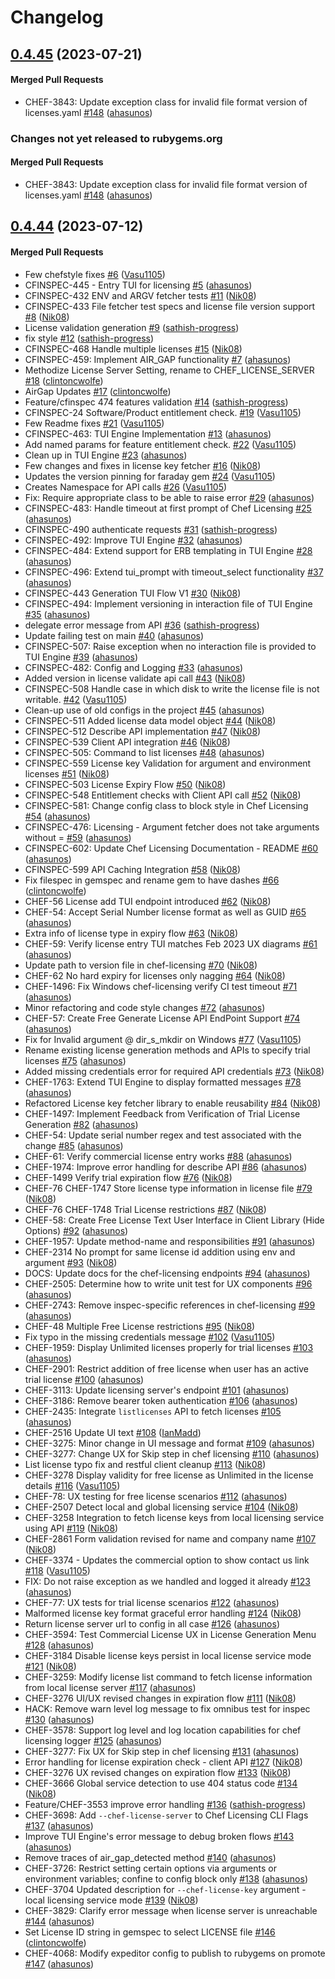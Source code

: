 # Changelog

<!-- latest_release 0.4.45 -->
## [0.4.45](https://github.com/chef/chef-licensing/tree/0.4.45) (2023-07-21)

#### Merged Pull Requests
- CHEF-3843: Update exception class for invalid file format version of licenses.yaml [#148](https://github.com/chef/chef-licensing/pull/148) ([ahasunos](https://github.com/ahasunos))
<!-- latest_release -->

<!-- release_rollup since=0.4.44 -->
### Changes not yet released to rubygems.org

#### Merged Pull Requests
- CHEF-3843: Update exception class for invalid file format version of licenses.yaml [#148](https://github.com/chef/chef-licensing/pull/148) ([ahasunos](https://github.com/ahasunos)) <!-- 0.4.45 -->
<!-- release_rollup -->

<!-- latest_stable_release -->
## [0.4.44](https://github.com/chef/chef-licensing/tree/0.4.44) (2023-07-12)

#### Merged Pull Requests
- Few chefstyle fixes [#6](https://github.com/chef/chef-licensing/pull/6) ([Vasu1105](https://github.com/Vasu1105))
- CFINSPEC-445 - Entry TUI for licensing [#5](https://github.com/chef/chef-licensing/pull/5) ([ahasunos](https://github.com/ahasunos))
- CFINSPEC-432 ENV and ARGV fetcher tests [#11](https://github.com/chef/chef-licensing/pull/11) ([Nik08](https://github.com/Nik08))
- CFINSPEC-433 File fetcher test specs and license file version support [#8](https://github.com/chef/chef-licensing/pull/8) ([Nik08](https://github.com/Nik08))
- License validation generation [#9](https://github.com/chef/chef-licensing/pull/9) ([sathish-progress](https://github.com/sathish-progress))
- fix style [#12](https://github.com/chef/chef-licensing/pull/12) ([sathish-progress](https://github.com/sathish-progress))
- CFINSPEC-468 Handle multiple licenses [#15](https://github.com/chef/chef-licensing/pull/15) ([Nik08](https://github.com/Nik08))
- CFINSPEC-459: Implement AIR_GAP functionality [#7](https://github.com/chef/chef-licensing/pull/7) ([ahasunos](https://github.com/ahasunos))
- Methodize License Server Setting, rename to CHEF_LICENSE_SERVER [#18](https://github.com/chef/chef-licensing/pull/18) ([clintoncwolfe](https://github.com/clintoncwolfe))
- AirGap Updates [#17](https://github.com/chef/chef-licensing/pull/17) ([clintoncwolfe](https://github.com/clintoncwolfe))
- Feature/cfinspec 474 features validation [#14](https://github.com/chef/chef-licensing/pull/14) ([sathish-progress](https://github.com/sathish-progress))
- CFINSPEC-24 Software/Product entitlement check. [#19](https://github.com/chef/chef-licensing/pull/19) ([Vasu1105](https://github.com/Vasu1105))
- Few Readme fixes [#21](https://github.com/chef/chef-licensing/pull/21) ([Vasu1105](https://github.com/Vasu1105))
- CFINSPEC-463: TUI Engine Implementation [#13](https://github.com/chef/chef-licensing/pull/13) ([ahasunos](https://github.com/ahasunos))
- Add named params for feature entitlement check. [#22](https://github.com/chef/chef-licensing/pull/22) ([Vasu1105](https://github.com/Vasu1105))
- Clean up in TUI Engine [#23](https://github.com/chef/chef-licensing/pull/23) ([ahasunos](https://github.com/ahasunos))
- Few changes and fixes in license key fetcher [#16](https://github.com/chef/chef-licensing/pull/16) ([Nik08](https://github.com/Nik08))
- Updates the version pinning for faraday gem [#24](https://github.com/chef/chef-licensing/pull/24) ([Vasu1105](https://github.com/Vasu1105))
- Creates Namespace for API calls [#26](https://github.com/chef/chef-licensing/pull/26) ([Vasu1105](https://github.com/Vasu1105))
- Fix: Require appropriate class to be able to raise error [#29](https://github.com/chef/chef-licensing/pull/29) ([ahasunos](https://github.com/ahasunos))
- CFINSPEC-483: Handle timeout at first prompt of Chef Licensing [#25](https://github.com/chef/chef-licensing/pull/25) ([ahasunos](https://github.com/ahasunos))
- CFINSPEC-490 authenticate requests [#31](https://github.com/chef/chef-licensing/pull/31) ([sathish-progress](https://github.com/sathish-progress))
- CFINSPEC-492: Improve TUI Engine [#32](https://github.com/chef/chef-licensing/pull/32) ([ahasunos](https://github.com/ahasunos))
- CFINSPEC-484: Extend support for ERB templating in TUI Engine [#28](https://github.com/chef/chef-licensing/pull/28) ([ahasunos](https://github.com/ahasunos))
- CFINSPEC-496: Extend tui_prompt with timeout_select functionality [#37](https://github.com/chef/chef-licensing/pull/37) ([ahasunos](https://github.com/ahasunos))
- CFINSPEC-443 Generation TUI Flow V1 [#30](https://github.com/chef/chef-licensing/pull/30) ([Nik08](https://github.com/Nik08))
- CFINSPEC-494: Implement versioning in interaction file of TUI Engine [#35](https://github.com/chef/chef-licensing/pull/35) ([ahasunos](https://github.com/ahasunos))
- delegate error message from API [#36](https://github.com/chef/chef-licensing/pull/36) ([sathish-progress](https://github.com/sathish-progress))
- Update failing test on main [#40](https://github.com/chef/chef-licensing/pull/40) ([ahasunos](https://github.com/ahasunos))
- CFINSPEC-507: Raise exception when no interaction file is provided to TUI Engine [#39](https://github.com/chef/chef-licensing/pull/39) ([ahasunos](https://github.com/ahasunos))
- CFINSPEC-482: Config and Logging [#33](https://github.com/chef/chef-licensing/pull/33) ([ahasunos](https://github.com/ahasunos))
- Added version in license validate api call [#43](https://github.com/chef/chef-licensing/pull/43) ([Nik08](https://github.com/Nik08))
- CFINSPEC-508 Handle case in which disk to write the license file is not writable. [#42](https://github.com/chef/chef-licensing/pull/42) ([Vasu1105](https://github.com/Vasu1105))
- Clean-up use of old configs in the project [#45](https://github.com/chef/chef-licensing/pull/45) ([ahasunos](https://github.com/ahasunos))
- CFINSPEC-511 Added license data model object [#44](https://github.com/chef/chef-licensing/pull/44) ([Nik08](https://github.com/Nik08))
- CFINSPEC-512 Describe API implementation [#47](https://github.com/chef/chef-licensing/pull/47) ([Nik08](https://github.com/Nik08))
- CFINSPEC-539 Client API integration [#46](https://github.com/chef/chef-licensing/pull/46) ([Nik08](https://github.com/Nik08))
- CFINSPEC-505: Command to list licenses [#48](https://github.com/chef/chef-licensing/pull/48) ([ahasunos](https://github.com/ahasunos))
- CFINSPEC-559 License key Validation for argument and environment licenses [#51](https://github.com/chef/chef-licensing/pull/51) ([Nik08](https://github.com/Nik08))
- CFINSPEC-503 License Expiry Flow [#50](https://github.com/chef/chef-licensing/pull/50) ([Nik08](https://github.com/Nik08))
- CFINSPEC-548 Entitlement checks with Client API call [#52](https://github.com/chef/chef-licensing/pull/52) ([Nik08](https://github.com/Nik08))
- CFINSPEC-581: Change config class to block style in Chef Licensing [#54](https://github.com/chef/chef-licensing/pull/54) ([ahasunos](https://github.com/ahasunos))
- CFINSPEC-476: Licensing - Argument fetcher does not take arguments without = [#59](https://github.com/chef/chef-licensing/pull/59) ([ahasunos](https://github.com/ahasunos))
- CFINSPEC-602: Update Chef Licensing Documentation - README [#60](https://github.com/chef/chef-licensing/pull/60) ([ahasunos](https://github.com/ahasunos))
- CFINSPEC-599 API Caching Integration [#58](https://github.com/chef/chef-licensing/pull/58) ([Nik08](https://github.com/Nik08))
- Fix filespec in gemspec and rename gem to have dashes [#66](https://github.com/chef/chef-licensing/pull/66) ([clintoncwolfe](https://github.com/clintoncwolfe))
- CHEF-56 License add TUI endpoint introduced [#62](https://github.com/chef/chef-licensing/pull/62) ([Nik08](https://github.com/Nik08))
- CHEF-54: Accept Serial Number license format as well as GUID [#65](https://github.com/chef/chef-licensing/pull/65) ([ahasunos](https://github.com/ahasunos))
- Extra info of license type in expiry flow [#63](https://github.com/chef/chef-licensing/pull/63) ([Nik08](https://github.com/Nik08))
- CHEF-59: Verify license entry TUI matches Feb 2023 UX diagrams [#61](https://github.com/chef/chef-licensing/pull/61) ([ahasunos](https://github.com/ahasunos))
- Update path to version file in chef-licensing [#70](https://github.com/chef/chef-licensing/pull/70) ([Nik08](https://github.com/Nik08))
- CHEF-62 No hard expiry for licenses only nagging [#64](https://github.com/chef/chef-licensing/pull/64) ([Nik08](https://github.com/Nik08))
- CHEF-1496: Fix Windows chef-licensing verify CI test timeout [#71](https://github.com/chef/chef-licensing/pull/71) ([ahasunos](https://github.com/ahasunos))
- Minor refactoring and code style changes [#72](https://github.com/chef/chef-licensing/pull/72) ([ahasunos](https://github.com/ahasunos))
- CHEF-57: Create Free Generate License API EndPoint Support [#74](https://github.com/chef/chef-licensing/pull/74) ([ahasunos](https://github.com/ahasunos))
- Fix for  Invalid argument @ dir_s_mkdir on Windows [#77](https://github.com/chef/chef-licensing/pull/77) ([Vasu1105](https://github.com/Vasu1105))
- Rename existing license generation methods and APIs to specify trial licenses [#75](https://github.com/chef/chef-licensing/pull/75) ([ahasunos](https://github.com/ahasunos))
- Added missing credentials error for required API credentials [#73](https://github.com/chef/chef-licensing/pull/73) ([Nik08](https://github.com/Nik08))
- CHEF-1763: Extend TUI Engine to display formatted messages [#78](https://github.com/chef/chef-licensing/pull/78) ([ahasunos](https://github.com/ahasunos))
- Refactored License key fetcher library to enable reusability [#84](https://github.com/chef/chef-licensing/pull/84) ([Nik08](https://github.com/Nik08))
- CHEF-1497: Implement Feedback from Verification of Trial License Generation [#82](https://github.com/chef/chef-licensing/pull/82) ([ahasunos](https://github.com/ahasunos))
- CHEF-54: Update serial number regex and test associated with the change [#85](https://github.com/chef/chef-licensing/pull/85) ([ahasunos](https://github.com/ahasunos))
- CHEF-61: Verify commercial license entry works [#88](https://github.com/chef/chef-licensing/pull/88) ([ahasunos](https://github.com/ahasunos))
- CHEF-1974: Improve error handling for describe API [#86](https://github.com/chef/chef-licensing/pull/86) ([ahasunos](https://github.com/ahasunos))
- CHEF-1499 Verify trial expiration flow [#76](https://github.com/chef/chef-licensing/pull/76) ([Nik08](https://github.com/Nik08))
- CHEF-76 CHEF-1747 Store license type information in license file [#79](https://github.com/chef/chef-licensing/pull/79) ([Nik08](https://github.com/Nik08))
- CHEF-76 CHEF-1748 Trial License restrictions [#87](https://github.com/chef/chef-licensing/pull/87) ([Nik08](https://github.com/Nik08))
- CHEF-58: Create Free License Text User Interface in Client Library (Hide Options) [#92](https://github.com/chef/chef-licensing/pull/92) ([ahasunos](https://github.com/ahasunos))
- CHEF-1957: Update method-name and responsibilities [#91](https://github.com/chef/chef-licensing/pull/91) ([ahasunos](https://github.com/ahasunos))
- CHEF-2314 No prompt for same license id addition using env and argument [#93](https://github.com/chef/chef-licensing/pull/93) ([Nik08](https://github.com/Nik08))
- DOCS: Update docs for the chef-licensing endpoints [#94](https://github.com/chef/chef-licensing/pull/94) ([ahasunos](https://github.com/ahasunos))
- CHEF-2505: Determine how to write unit test for UX components [#96](https://github.com/chef/chef-licensing/pull/96) ([ahasunos](https://github.com/ahasunos))
- CHEF-2743: Remove inspec-specific references in chef-licensing [#99](https://github.com/chef/chef-licensing/pull/99) ([ahasunos](https://github.com/ahasunos))
- CHEF-48 Multiple Free License restrictions [#95](https://github.com/chef/chef-licensing/pull/95) ([Nik08](https://github.com/Nik08))
- Fix typo in the missing credentials message [#102](https://github.com/chef/chef-licensing/pull/102) ([Vasu1105](https://github.com/Vasu1105))
- CHEF-1959: Display Unlimited licenses properly for trial licenses [#103](https://github.com/chef/chef-licensing/pull/103) ([ahasunos](https://github.com/ahasunos))
- CHEF-2901: Restrict addition of free license when user has an active trial license [#100](https://github.com/chef/chef-licensing/pull/100) ([ahasunos](https://github.com/ahasunos))
- CHEF-3113: Update licensing server&#39;s endpoint  [#101](https://github.com/chef/chef-licensing/pull/101) ([ahasunos](https://github.com/ahasunos))
- CHEF-3186: Remove bearer token authentication [#106](https://github.com/chef/chef-licensing/pull/106) ([ahasunos](https://github.com/ahasunos))
- CHEF-2435: Integrate `listlicenses` API to fetch licenses [#105](https://github.com/chef/chef-licensing/pull/105) ([ahasunos](https://github.com/ahasunos))
- CHEF-2516 Update UI text [#108](https://github.com/chef/chef-licensing/pull/108) ([IanMadd](https://github.com/IanMadd))
- CHEF-3275: Minor change in UI message and format [#109](https://github.com/chef/chef-licensing/pull/109) ([ahasunos](https://github.com/ahasunos))
- CHEF-3277: Change UX for Skip step in chef licensing [#110](https://github.com/chef/chef-licensing/pull/110) ([ahasunos](https://github.com/ahasunos))
- List license typo fix and restful client cleanup [#113](https://github.com/chef/chef-licensing/pull/113) ([Nik08](https://github.com/Nik08))
- CHEF-3278 Display validity for free license as Unlimited in the license details [#116](https://github.com/chef/chef-licensing/pull/116) ([Vasu1105](https://github.com/Vasu1105))
- CHEF-78: UX testing for free license scenarios [#112](https://github.com/chef/chef-licensing/pull/112) ([ahasunos](https://github.com/ahasunos))
- CHEF-2507 Detect local and global licensing service [#104](https://github.com/chef/chef-licensing/pull/104) ([Nik08](https://github.com/Nik08))
- CHEF-3258 Integration to fetch license keys from local licensing service using API [#119](https://github.com/chef/chef-licensing/pull/119) ([Nik08](https://github.com/Nik08))
- CHEF-2861 Form validation revised for name and company name [#107](https://github.com/chef/chef-licensing/pull/107) ([Nik08](https://github.com/Nik08))
- CHEF-3374 - Updates the commercial option to show contact us link [#118](https://github.com/chef/chef-licensing/pull/118) ([Vasu1105](https://github.com/Vasu1105))
- FIX: Do not raise exception as we handled and logged it already [#123](https://github.com/chef/chef-licensing/pull/123) ([ahasunos](https://github.com/ahasunos))
- CHEF-77: UX tests for trial license scenarios [#122](https://github.com/chef/chef-licensing/pull/122) ([ahasunos](https://github.com/ahasunos))
- Malformed license key format graceful error handling [#124](https://github.com/chef/chef-licensing/pull/124) ([Nik08](https://github.com/Nik08))
- Return license server url to config in all case [#126](https://github.com/chef/chef-licensing/pull/126) ([ahasunos](https://github.com/ahasunos))
- CHEF-3594: Test Commercial License UX in License Generation Menu [#128](https://github.com/chef/chef-licensing/pull/128) ([ahasunos](https://github.com/ahasunos))
- CHEF-3184 Disable license keys persist in local license service mode [#121](https://github.com/chef/chef-licensing/pull/121) ([Nik08](https://github.com/Nik08))
- CHEF-3259: Modify license list command to fetch license information from local license server [#117](https://github.com/chef/chef-licensing/pull/117) ([ahasunos](https://github.com/ahasunos))
- CHEF-3276 UI/UX revised changes in expiration flow [#111](https://github.com/chef/chef-licensing/pull/111) ([Nik08](https://github.com/Nik08))
- HACK: Remove warn level log message to fix omnibus test for inspec [#130](https://github.com/chef/chef-licensing/pull/130) ([ahasunos](https://github.com/ahasunos))
- CHEF-3578: Support log level and log location capabilities for chef licensing logger [#125](https://github.com/chef/chef-licensing/pull/125) ([ahasunos](https://github.com/ahasunos))
- CHEF-3277: Fix UX for Skip step in chef licensing [#131](https://github.com/chef/chef-licensing/pull/131) ([ahasunos](https://github.com/ahasunos))
- Error handling for license expiration check - client API [#127](https://github.com/chef/chef-licensing/pull/127) ([Nik08](https://github.com/Nik08))
- CHEF-3276 UX revised changes on expiration flow [#133](https://github.com/chef/chef-licensing/pull/133) ([Nik08](https://github.com/Nik08))
- CHEF-3666 Global service detection to use 404 status code [#134](https://github.com/chef/chef-licensing/pull/134) ([Nik08](https://github.com/Nik08))
- Feature/CHEF-3553 improve error handling [#136](https://github.com/chef/chef-licensing/pull/136) ([sathish-progress](https://github.com/sathish-progress))
- CHEF-3698: Add `--chef-license-server` to Chef Licensing CLI Flags [#137](https://github.com/chef/chef-licensing/pull/137) ([ahasunos](https://github.com/ahasunos))
- Improve TUI Engine&#39;s error message to debug broken flows [#143](https://github.com/chef/chef-licensing/pull/143) ([ahasunos](https://github.com/ahasunos))
- Remove traces of air_gap_detected method [#140](https://github.com/chef/chef-licensing/pull/140) ([ahasunos](https://github.com/ahasunos))
- CHEF-3726: Restrict setting certain options via arguments or environment variables; confine to config block only [#138](https://github.com/chef/chef-licensing/pull/138) ([ahasunos](https://github.com/ahasunos))
- CHEF-3704 Updated description for `--chef-license-key` argument -  local licensing service mode [#139](https://github.com/chef/chef-licensing/pull/139) ([Nik08](https://github.com/Nik08))
- CHEF-3829: Clarify error message when license server is unreachable [#144](https://github.com/chef/chef-licensing/pull/144) ([ahasunos](https://github.com/ahasunos))
- Set License ID string in gemspec to select LICENSE file [#146](https://github.com/chef/chef-licensing/pull/146) ([clintoncwolfe](https://github.com/clintoncwolfe))
- CHEF-4068: Modify expeditor config to publish to rubygems on promote [#147](https://github.com/chef/chef-licensing/pull/147) ([ahasunos](https://github.com/ahasunos))
<!-- latest_stable_release -->